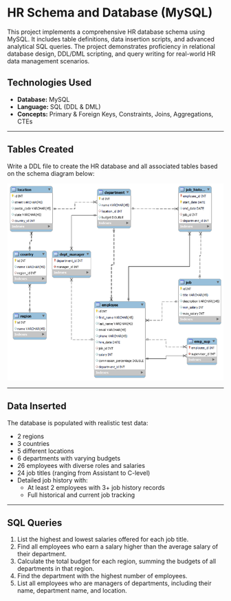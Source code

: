 # HR Schema and Database (MySQL)

This project implements a comprehensive HR database schema using MySQL. It includes table definitions, data insertion scripts, and advanced analytical SQL queries. The project demonstrates proficiency in relational database design, DDL/DML scripting, and query writing for real-world HR data management scenarios.

## Technologies Used

- **Database:** MySQL
- **Language:** SQL (DDL & DML)
- **Concepts:** Primary & Foreign Keys, Constraints, Joins, Aggregations, CTEs

---

## Tables Created

Write a DDL file to create the HR database and all associated tables based on the schema diagram below:

![HR Diagram](HR_diagram_02.png)

---

## Data Inserted

The database is populated with realistic test data:

- 2 regions  
- 3 countries  
- 5 different locations  
- 6 departments with varying budgets  
- 26 employees with diverse roles and salaries  
- 24 job titles (ranging from Assistant to C-level)  
- Detailed job history with:
  - At least 2 employees with 3+ job history records
  - Full historical and current job tracking  

---

## SQL Queries

1. List the highest and lowest salaries offered for each job title.
2. Find all employees who earn a salary higher than the average salary of their department.
3. Calculate the total budget for each region, summing the budgets of all departments in that region.
4. Find the department with the highest number of employees.
5. List all employees who are managers of departments, including their name, department name, and location.

